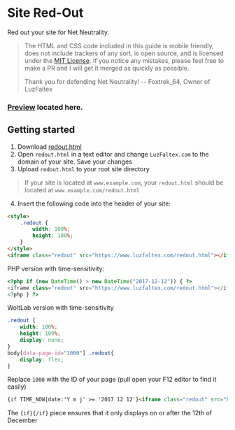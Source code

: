 # Site Red-Out
Red out your site for Net Neutrality.

> The HTML and CSS code included in this guide is mobile friendly, does not include trackers of any sort, is open source, and is licensed under the [MIT License](license.md). If you notice any mistakes, please feel free to make a PR and I will get it merged as quickly as possible.
>
> Thank you for defending Net Neutrality! -- Foxtrek_64, Owner of LuzFaltex

### [Preview](https://luzfaltex.github.io/Site-Red-Out/index.html) located here.

## Getting started
1. Download [redout.html](redout.html)
2. Open `redout.html` in a text editor and change `LuzFaltex.com` to the domain of your site. Save your changes
3. Upload `redout.html` to your root site directory

> If your site is located at `www.example.com`, your `redout.html` should be located at `www.example.com/redout.html`

4. Insert the following code into the header of your site:

```html
<style>
    .redout {
        width: 100%;
        height: 100%;
    }
</style>
<iframe class="redout" src="https://www.luzfaltex.com/redout.html"></iframe>
```

PHP version with time-sensitivity:
```php
<?php if (new DateTime() > new DateTime("2017-12-12")) { ?>
<iframe class="redout" src="https://www.luzfaltex.com/redout.html"></iframe>
<?php } ?>
```

WoltLab version with time-sensitivity
```css
.redout {
	width: 100%;
	height: 100%;
	display: none;
}
body[data-page-id="1000"] .redout{
	display: flex;
}
```
Replace `1000` with the ID of your page (pull open your F12 editor to find it easily)

```html
{if TIME_NOW|date:'Y m j' >= '2017 12 12'}<iframe class="redout" src="https://www.luzfaltex.com/redout.html"></iframe>{/if}
```
The `{if}{/if}` piece ensures that it only displays on or after the 12th of December
